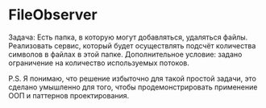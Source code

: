 ﻿# FileObserver
Задача:
Есть папка, в которую могут добавляться, удаляться файлы.
Реализовать сервис, который будет осуществлять подсчёт количества символов в файлах в этой папке. 
Дополнительное условие: задано ограничение на количество используемых потоков.

P.S. Я понимаю, что решение избыточно для такой простой задачи, это сделано умышленно для того, чтобы продемонстрировать применение 
ООП и паттернов проектирования.
